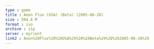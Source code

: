 ```yaml
---
type : game
title : Aeon Flux (USA) (Beta) (2005-06-28)
size : 504.6 M
format : iso
archive : zip
server : myrient
link2 : Aeon%20Flux%20%28USA%29%20%28Beta%29%20%282005-06-28%29
---
```

